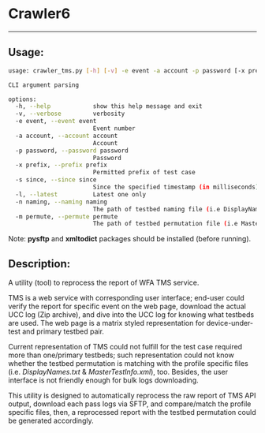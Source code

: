 # Crawler6
---

## Usage:

```sh
usage: crawler_tms.py [-h] [-v] -e event -a account -p password [-x prefix] [-s since] [-l] [-n naming] [-m permute]

CLI argument parsing

options:
  -h, --help            show this help message and exit
  -v, --verbose         verbosity
  -e event, --event event
                        Event number
  -a account, --account account
                        Account
  -p password, --password password
                        Password
  -x prefix, --prefix prefix
                        Permitted prefix of test case
  -s since, --since since
                        Since the specified timestamp (in milliseconds)
  -l, --latest          Latest one only
  -n naming, --naming naming
                        The path of testbed naming file (i.e DisplayNames.txt)
  -m permute, --permute permute
                        The path of testbed permutation file (i.e MasterTestInfo.xml)
```

Note: **pysftp** and **xmltodict** packages should be installed (before running).


## Description:

A utility (tool) to reprocess the report of WFA TMS service.

TMS is a web service with corresponding user interface; end-user could verify the report for specific event on the web page, download the actual UCC log (Zip archive), and dive into the UCC log for knowing what testbeds are used. The web page is a matrix styled representation for device-under-test and primary testbed pair.

Current representation of TMS could not fulfill for the test case required more than one/primary testbeds; such representation could not know whether the testbed permutation is matching with the profile specific files (i.e. _DisplayNames.txt_ & _MasterTestInfo.xml_), too. Besides, the user interface is not friendly enough for bulk logs downloading.

This utility is designed to automatically reprocess the raw report of TMS API output, download each pass logs via SFTP, and compare/match the profile specific files, then, a reprocessed report with the testbed permutation could be generated accordingly.

